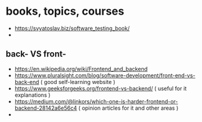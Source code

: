 # books, topics, courses 
- https://svyatoslav.biz/software_testing_book/
- 

## back- VS front-
- https://en.wikipedia.org/wiki/Frontend_and_backend 
- https://www.pluralsight.com/blog/software-development/front-end-vs-back-end ( good self-learning website ) 
- https://www.geeksforgeeks.org/frontend-vs-backend/ ( useful for it explanations )
- https://medium.com/@linkors/which-one-is-harder-frontend-or-backend-28142a6e56c4 ( opinion articles for it and other areas ) 
- 
